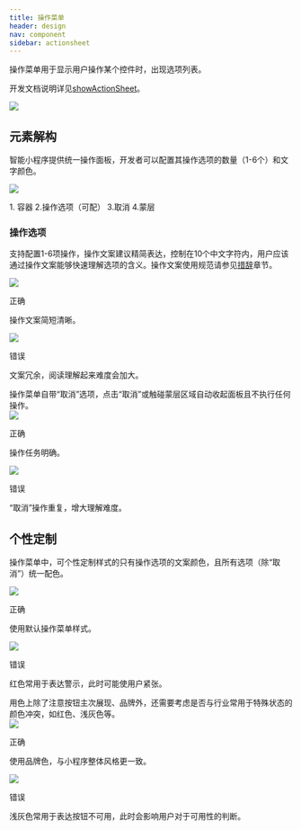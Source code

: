 ```yaml
---
title: 操作菜单
header: design
nav: component
sidebar: actionsheet
---
```

操作菜单用于显示用户操作某个控件时，出现选项列表。

开发文档说明详见<a href="https://smartprogram.baidu.com/docs/develop/api/show/toast_swan-showToast/#swan-showActionSheet/" target="_blank">showActionSheet</a>。

<div class="m-doc-custom-examples">
	<div class="m-doc-custom-examples-error ">
		<img src="../../../img/design/component/actionsheet/1.png">
	</div>
</div>

## 元素解构
智能小程序提供统一操作面板，开发者可以配置其操作选项的数量（1-6个）和文字颜色。
<div class="m-doc-custom-examples">
	<div class="m-doc-custom-examples-error ">
		<img src="../../../img/design/component/actionsheet/2.png">
		<p class="m-doc-custom-examples-text">1. 容器
2.操作选项（可配）
3.取消
4.蒙层</p>
	</div>
</div>

### 操作选项
支持配置1-6项操作，操作文案建议精简表达，控制在10个中文字符内，用户应该通过操作文案能够快速理解选项的含义。操作文案使用规范请参见[措辞](../../foundation/writing)章节。
<div class="m-doc-custom-examples">
	<div class="m-doc-custom-examples-correct">
		<img src="../../../img/design/component/actionsheet/3-1.png">
		<p class="m-doc-custom-examples-title">正确</p><p class="m-doc-custom-examples-text">操作文案简短清晰。</p>
	</div>
	<div class="m-doc-custom-examples-error ">
		<img src="../../../img/design/component/actionsheet/3-2.png">
		<p class="m-doc-custom-examples-title">错误</p><p class="m-doc-custom-examples-text">文案冗余，阅读理解起来难度会加大。</p>
	</div>
</div>
操作菜单自带“取消”选项，点击“取消”或触碰蒙层区域自动收起面板且不执行任何操作。
<div class="m-doc-custom-examples">
	<div class="m-doc-custom-examples-correct">
		<img src="../../../img/design/component/actionsheet/4-1.png">
		<p class="m-doc-custom-examples-title">正确</p><p class="m-doc-custom-examples-text">操作任务明确。</p>
	</div>
	<div class="m-doc-custom-examples-error ">
		<img src="../../../img/design/component/actionsheet/4-2.png">
		<p class="m-doc-custom-examples-title">错误</p><p class="m-doc-custom-examples-text">“取消”操作重复，增大理解难度。</p>
	</div>
</div>

## 个性定制
操作菜单中，可个性定制样式的只有操作选项的文案颜色，且所有选项（除“取消”）统一配色。
<div class="m-doc-custom-examples">
	<div class="m-doc-custom-examples-correct">
		<img src="../../../img/design/component/actionsheet/5-1.png">
		<p class="m-doc-custom-examples-title">正确</p><p class="m-doc-custom-examples-text">使用默认操作菜单样式。</p>
	</div>
	<div class="m-doc-custom-examples-error ">
		<img src="../../../img/design/component/actionsheet/5-2.png">
		<p class="m-doc-custom-examples-title">错误</p><p class="m-doc-custom-examples-text">红色常用于表达警示，此时可能使用户紧张。</p>
	</div>
</div>
用色上除了注意按钮主次展现、品牌外，还需要考虑是否与行业常用于特殊状态的颜色冲突，如红色、浅灰色等。
<div class="m-doc-custom-examples">
	<div class="m-doc-custom-examples-correct">
		<img src="../../../img/design/component/actionsheet/6-1.png">
		<p class="m-doc-custom-examples-title">正确</p><p class="m-doc-custom-examples-text">使用品牌色，与小程序整体风格更一致。</p>
	</div>
	<div class="m-doc-custom-examples-error ">
		<img src="../../../img/design/component/actionsheet/6-2.png">
		<p class="m-doc-custom-examples-title">错误</p><p class="m-doc-custom-examples-text">浅灰色常用于表达按钮不可用，此时会影响用户对于可用性的判断。</p>
	</div>
</div>